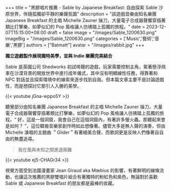 +++
title = "黑膠唱片推薦 - Sable by Japanese Breakfast: 自由探索 Sable 沙原世界，伴隨孤獨卻平靜的樂聲氛圍"
description = "該遊戲音樂由知名樂團 Japanese Breakfast 的主唱 Michelle Zauner 操刀，大量電子合成器聲響穿插著類比打擊樂，如夢似幻的 Pop 風格讓人彷彿踏上孤獨的旅程。"
date = 2023-12-07T15:15:00+08:00
draft = false
image = "/images/Sable_1200630.png"
imageBig = "/images/Sable_1200630.png"
categories = ['Music','藝術','音樂','黑膠']
authors = ["Batmatt"]
avatar = "/images/rabbit.jpg"
+++

**獨立遊戲製作展現獨特美學，並與 Indie 樂團完美結合**

Sable 是英國公司 Shedworks 初試啼聲的遊戲，玩家需要控制主角，駕著懸浮飛車在沙漠背景的開放世界中進行成年儀式，其中沒有明顯線性任務，得靠著和 NPC 對話並且探索環境中的線索來逐步找到自我。但本篇文章主要不是討論遊戲性，而是想探討它那引人入勝的美學。

{{< youtube jGna-wppo5Y >}}

聽覺部分由知名樂團 Japanese Breakfast 的主唱 Michelle Zauner 操刀，大量電子合成器聲響穿插著類比打擊樂，如夢似幻的 Pop 風格讓人彷彿踏上孤獨的旅程。“ 好，這是一個洞窟，我會自己在這個洞窟內，有著許多螢火蟲。那聽起來會是如何？ ”，這位韓裔音樂家創作時如此想像著。儘管大多是無人聲的演奏，但由 Michelle 演唱的主題曲 ＂Glider＂有著絕美合聲，而歌詞更是反映人們像著自自由的無盡追尋。

> 我在風與未知之間進退兩難

{{< youtube ej5-CHAGr34 >}}

視覺方面受到法國漫畫家 Jean Giraud aka Mœbius 的影響，有著鮮明的線條流動，也讓這次推薦的黑膠雙唱片組合有著獨特的粉紅色和紫色，無論對於喜歡 Sable 或 Japanese Breakfast 的朋友都是最棒的收藏。

